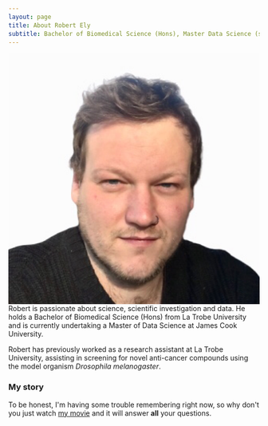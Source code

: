 ```yaml
---
layout: page
title: About Robert Ely
subtitle: Bachelor of Biomedical Science (Hons), Master Data Science (student)
---
```



<img src="https://raw.githubusercontent.com/kiffybobb/kiffybobb.github.io/master/assets/img/meface.png" align="left">
Robert is passionate about science, scientific investigation and data. He holds a Bachelor of Biomedical Science (Hons) from La Trobe University and is currently undertaking a Master of Data Science at James Cook University. 

Robert has previously worked as a research assistant at La Trobe University, assisting in screening for novel anti-cancer compounds using the model organism *Drosophila melanogaster*.

### My story

To be honest, I'm having some trouble remembering right now, so why don't you just watch [my movie](https://en.wikipedia.org/wiki/The_Princess_Bride_%28film%29) and it will answer **all** your questions.
